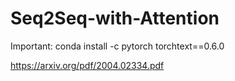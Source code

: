 # Seq2Seq-with-Attention

Important: conda install -c pytorch torchtext==0.6.0

https://arxiv.org/pdf/2004.02334.pdf